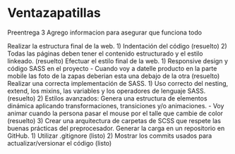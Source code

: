 # Ventazapatillas
Preentrega 3
Agrego informacion para asegurar que funciona todo

Realizar la estructura final de la web.
    1) Indentación del código (resuelto)
    2) Todas las páginas deben tener el contenido estructurado y el estilo linkeado. (resuelto)
Efectuar el estilo final de la web.
    1) Responsive design y código SASS en el proyecto
        - Cuando voy a datelle producto en la parte mobile las foto de la zapas deberian esta una debajo de la otra (resuelto)
Realizar una correcta implementación de SASS.
    1) Uso correcto del nesting, extend, los mixins, las variables y los operadores de lenguaje SASS. (resuelto)
    2) Estilos avanzados: Genera una estructura de elementos dinámica aplicando transformaciones, transiciones y/o animaciones. 
        - Voy animar cuando la persona pasar el mouse por el talle que cambie de color (resuelto)
    3) Crear una arquitectura de carpetas de SCSS que respete las buenas prácticas del preprocesador.
Generar la carga en un repositorio en GitHub.
    1)  Utilizar .gitignore (listo)
    2)  Mostrar los commits usados para actualizar/versionar el código (listo)